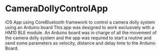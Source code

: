 # CameraDollyControlApp
iOS App using CoreBluetooth framework to control a camera dolly system using an Arduino board
This app was designed to work exclusively with a HM10 BLE module. An Arduino board was in charge of all the movement of the camera dolly system and the app was required to start a routine and send some parameters as velocity, distance and delay time to the Arduino Board. 
